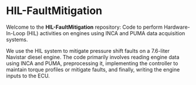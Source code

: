 # HIL-FaultMitigation

Welcome to the **HIL-FaultMitigation** repository: Code to perform Hardware-In-Loop (HIL) activities on engines using INCA and PUMA data acquisition systems. 

We use the HIL system to mitigate pressure shift faults on a 7.6-liter Navistar diesel engine. The code primarily involves reading engine data using INCA and PUMA, preprocessing it, implementing the controller to maintain torque profiles or mitigate faults, and finally, writing the engine inputs to the ECU.

